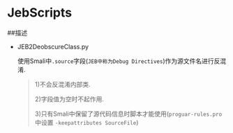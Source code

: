 # JebScripts


##描述

* JEB2DeobscureClass.py

  使用Smali中`.source`字段(`JEB中称为Debug Directives`)作为源文件名进行反混淆.

  > 1)不会反混淆内部类.
  >
  > 2)字段值为空时不起作用.
  >
  > 3)只有Smali中保留了源代码信息时脚本才能使用(`proguar-rules.pro`中设置 `-keepattributes SourceFile`)


